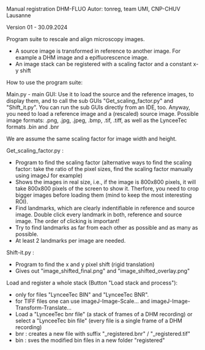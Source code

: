 Manual registration DHM-FLUO
Autor: tonreg, team UMI, CNP-CHUV Lausanne
 
Version 01 - 30.09.2024

Program suite to rescale and align microscopy images.
- A source image is transformed in reference to another image. For example a DHM image and a epifluorescence image.
- An image stack can be registered with a scaling factor and a constant x-y shift

How to use the program suite:

Main.py - main GUI:
Use it to load the source and the reference images, to display them, and to call the sub GUIs "Get_scaling_factor.py" and "Shift_it.py". You can run the sub GUIs directly from an IDE, too. Anyway, you need to load a reference image and a (rescaled) source image.
Possible image formats: .png, .jpg, .jpeg, .bmp, .tif, .tiff, as well as the LynceeTec formats .bin and .bnr

We are assume the same scaling factor for image width and height.

Get_scaling_factor.py :
- Program to find the scaling factor (alternative ways to find the scaling factor: take the ratio of the pixel sizes, find the scaling factor manually using imageJ for example)
- Shows the images in real size, i.e., if the image is 800x800 pixels, it will take 800x800 pixels of the screen to show it. Therfore, you need to crop bigger images before loading them (mind to keep the most interesting ROI).
- Find landmarks, which are clearly indentifiable in reference and source image. Double click every landmark in both, reference and source image. The order of clicking is important!
- Try to find landmarks as far from each other as possible and as many as possible.
- At least 2 landmarks per image are needed. 

Shift-it.py :
- Program to find the x and y pixel shift (rigid translation)
- Gives out "image_shifted_final.png" and "image_shifted_overlay.png"

Load and register a whole stack (Button "Load stack and process"):
- only for files "LynceeTec BIN" and "LynceeTec BNR".
- for TIFF files one can use imageJ-Image-Scale... and imageJ-Image-Transform-Translate...
- Load a "LynceeTec bnr file" (a stack of frames of a DHM recording) or select a "LynceeTec bin file" (every file is a single frame of a DHM recording)
- bnr : creates a new file with suffix "_registered.bnr" / "_registered.tif"
- bin : sves the modified bin files in a new folder "registered"

